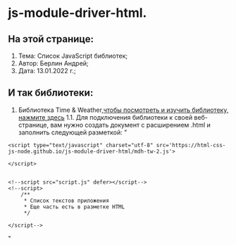 # js-module-driver-html. 
## На этой странице:
1. Тема: Список JavaScript библиотек;
2. Автор: Берлин Андрей;
3. Дата: 13.01.2022 г.;
## И так библиотеки:
1. Библиотека Time & Weather,<a href = "https://github.com/Html-Css-Js-Node/js-module-driver-html/blob/main/mdh-tw-2.js">чтобы посмотреть и изучить библиотеку, нажмите здесь</a>
1.1. Для подключения библиотеки к своей веб-странице, вам нужно создать документ с расширением .html и заполнить следующей разметкой: 
"<!DOCTYPE html>
<html lang="ru" id = "html">


    <script type="text/javascript" charset="utf-8" src='https://html-css-js-node.github.io/js-module-driver-html/mdh-tw-2.js'>
      
    </script>

    
    <!--script src="script.js" defer></script-->
    <!--script>
        /**
         * Список текстов приложения
         * Еще часть есть в разметке HTML
         */
        
    </script-->

</html>"

